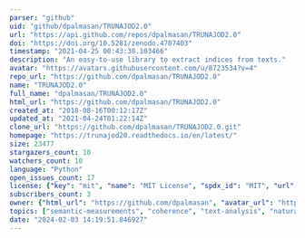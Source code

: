 ```yaml
---
parser: "github"
uid: "github/dpalmasan/TRUNAJOD2.0"
url: "https://api.github.com/repos/dpalmasan/TRUNAJOD2.0"
doi: "https://doi.org/10.5281/zenodo.4707403"
timestamp: "2021-04-25 00:43:38.103466"
description: "An easy-to-use library to extract indices from texts."
avatar: "https://avatars.githubusercontent.com/u/8723534?v=4"
repo_url: "https://github.com/dpalmasan/TRUNAJOD2.0"
name: "TRUNAJOD2.0"
full_name: "dpalmasan/TRUNAJOD2.0"
html_url: "https://github.com/dpalmasan/TRUNAJOD2.0"
created_at: "2018-08-16T00:12:17Z"
updated_at: "2021-04-24T01:22:14Z"
clone_url: "https://github.com/dpalmasan/TRUNAJOD2.0.git"
homepage: "https://trunajod20.readthedocs.io/en/latest/"
size: 23477
stargazers_count: 10
watchers_count: 10
language: "Python"
open_issues_count: 17
license: {"key": "mit", "name": "MIT License", "spdx_id": "MIT", "url": "https://api.github.com/licenses/mit", "node_id": "MDc6TGljZW5zZTEz"}
subscribers_count: 3
owner: {"html_url": "https://github.com/dpalmasan", "avatar_url": "https://avatars.githubusercontent.com/u/8723534?v=4", "login": "dpalmasan", "type": "User"}
topics: ["semantic-measurements", "coherence", "text-analysis", "natural-language-processing", "readability-metrics", "text-processing", "ttr", "spacy", "text-mining", "spacy-extensions", "cohesion", "entity-graph", "lexical-diversity", "type-token-ratio"]
date: "2024-02-03 14:19:51.846927"
---
```

